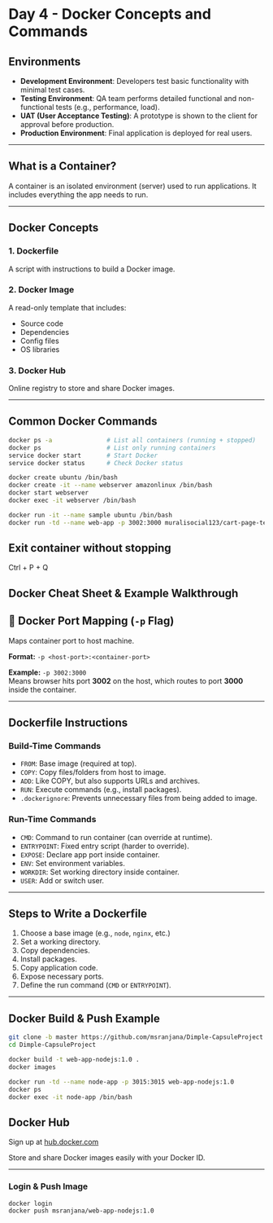 # Day 4 - Docker Concepts and Commands

## Environments

- **Development Environment**: Developers test basic functionality with minimal test cases.
- **Testing Environment**: QA team performs detailed functional and non-functional tests (e.g., performance, load).
- **UAT (User Acceptance Testing)**: A prototype is shown to the client for approval before production.
- **Production Environment**: Final application is deployed for real users.

---

## What is a Container?

A container is an isolated environment (server) used to run applications. It includes everything the app needs to run.

---

## Docker Concepts

### 1. **Dockerfile**

A script with instructions to build a Docker image.

### 2. **Docker Image**

A read-only template that includes:

- Source code
- Dependencies
- Config files
- OS libraries

### 3. **Docker Hub**

Online registry to store and share Docker images.

---

## Common Docker Commands

```bash
docker ps -a               # List all containers (running + stopped)
docker ps                  # List only running containers
service docker start       # Start Docker
service docker status      # Check Docker status

docker create ubuntu /bin/bash
docker create -it --name webserver amazonlinux /bin/bash
docker start webserver
docker exec -it webserver /bin/bash

docker run -it --name sample ubuntu /bin/bash
docker run -td --name web-app -p 3002:3000 muralisocial123/cart-page-test:1.0
```

## Exit container without stopping

Ctrl + P + Q

## Docker Cheat Sheet & Example Walkthrough

## 🔌 Docker Port Mapping (`-p` Flag)

Maps container port to host machine.

**Format:**
`-p <host-port>:<container-port>`

**Example:**
`-p 3002:3000`  
Means browser hits port **3002** on the host, which routes to port **3000** inside the container.

---

## Dockerfile Instructions

### Build-Time Commands

- `FROM`: Base image (required at top).
- `COPY`: Copy files/folders from host to image.
- `ADD`: Like COPY, but also supports URLs and archives.
- `RUN`: Execute commands (e.g., install packages).
- `.dockerignore`: Prevents unnecessary files from being added to image.

### Run-Time Commands

- `CMD`: Command to run container (can override at runtime).
- `ENTRYPOINT`: Fixed entry script (harder to override).
- `EXPOSE`: Declare app port inside container.
- `ENV`: Set environment variables.
- `WORKDIR`: Set working directory inside container.
- `USER`: Add or switch user.

---

## Steps to Write a Dockerfile

1. Choose a base image (e.g., `node`, `nginx`, etc.)
2. Set a working directory.
3. Copy dependencies.
4. Install packages.
5. Copy application code.
6. Expose necessary ports.
7. Define the run command (`CMD` or `ENTRYPOINT`).

---

## Docker Build & Push Example

```bash
git clone -b master https://github.com/msranjana/Dimple-CapsuleProject.git
cd Dimple-CapsuleProject

docker build -t web-app-nodejs:1.0 .
docker images

docker run -td --name node-app -p 3015:3015 web-app-nodejs:1.0
docker ps
docker exec -it node-app /bin/bash

```

## Docker Hub

Sign up at [hub.docker.com](https://hub.docker.com)

Store and share Docker images easily with your Docker ID.

---

### Login & Push Image

```bash
docker login
docker push msranjana/web-app-nodejs:1.0
```
